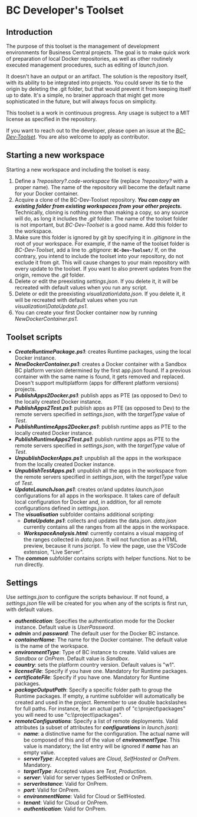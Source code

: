 # BC Developer's Toolset

## Introduction

The purpose of this toolset is the management of development environments for Business Central projects. The goal is to make quick work of preparation of local Docker repositories, as well as other routinely executed management procedures, such as editing of *launch.json*.

It doesn't have an output or an artifact. The solution is the repository itself, with its ability to be integrated into projects. You could sever its tie to the origin by deleting the .git folder, but that would prevent it from keeping itself up to date. It's a simple, no brainer approach that might get more sophisticated in the future, but will always focus on simplicity.

This toolset is a work in continuous progress. Any usage is subject to a MIT license as specified in the repository.

If you want to reach out to the developer, please open an issue at the *[BC-Dev-Toolset](https://github.com/dam-pav/BC-Dev-Toolset/issues)*. You are also welcome to apply as contributor.

## **Starting a new workspace**

Starting a new workspace and including the toolset is easy.

1. Define a *?repository?.code-workspace* file (replace *?repository?* with a proper name). The name of the repository will become the default name for your Docker container.
2. Acquire a clone of the BC-Dev-Toolset repository. ***You can copy an existing folder from existing workspaces from your other projects.*** Technically, cloning is nothing more than making a copy, so any source will do, as long it includes the *.git* folder. The name of the toolset folder is not important, but *BC-Dev-Toolset* is a good name. Add this folder to the workspace.
3. Make sure this folder is ignored by git by specifying it in *.gitignore* in the root of your workspace. For example, if the name of the toolset folder is *BC-Dev-Toolset*, add a line to *.gitignore*:
   **`BC-Dev-Toolset/`**
   If, on the contrary, you intend to include the toolset into your repository, do not exclude it from git. This will cause changes to your main repository with every update to the toolset. If you want to also prevent updates from the origin, remove the *.git* folder.
4. Delete or edit the preexisting *settings.json*. If you delete it, it will be recreated with default values when you run any script.
5. Delete or edit the preexisting *visualization\data.json*. If you delete it, it will be recreated with default values when you run *visualization\\DataUpdate.ps1*.
6. You can create your first Docker container now by running *NewDockerContainer.ps1*.

## Toolset scripts

* ***CreateRuntimePackage.ps1***: creates Runtime packages, using the local Docker instance.
* ***NewDockerContainer.ps1***: creates a Docker container with a Sandbox BC platform version determined by the first app.json found. If a previous container with the same name is found, it gets removed and replaced. Doesn't support multiplatform (apps for different platform versions) projects.
* ***PublishApps2Docker.ps1***: publish apps as PTE (as opposed to Dev) to the locally created Docker instance.
* ***PublishApps2Test.ps1***: publish apps as PTE (as opposed to Dev) to the remote servers specified in *settings.json*, with the *targetType* value of *Test*.
* ***PublishRuntimeApps2Docker.ps1***: publish *runtime* apps as PTE to the locally created Docker instance.
* ***PublishRuntimeApps2Test.ps1***: publish *runtime* apps as PTE to the remote servers specified in *settings.json*, with the *targetType* value of *Test*.
* ***UnpublishDockerApps.ps1***: unpublish all the apps in the workspace from the locally created Docker instance.
* ***UnpublishTestApps.ps1***: unpublish all the apps in the workspace from the remote servers specified in *settings.json*, with the *targetType* value of *Test*.
* ***UpdateLaunchJson.ps1***: creates or/and updates *launch.json* configurations for all apps in the workspace. It takes care of default local configuration for Docker and, in addition, for all remote configurations defined in *settings.json*.
* The ***visualisation*** subfolder contains additional scripting:
  * ***DataUpdate.ps1***: collects and updates the data.json. *data.json* currently contains all the ranges from all the apps in the workspace.
  * ***WorkspaceAnalysis.html***: currently contains a visual mapping of the ranges collected in *data.json*. It will not function as a HTML preview, because it runs jscript. To view the page, use the VSCode extension, "Live Server".
* The ***common*** subfolder contains scripts with helper functions. Not to be run directly.

## Settings

Use *settings.json* to configure the scripts behaviour. If not found, a *settings.json* file will be created for you when any of the scripts is first run, with default values.

* ***authentication***: Specifies the authentication mode for the Docker instance. Default value is *UserPassword*.
* ***admin*** and ***password***: The default user for the Docker BC instance.
* ***containerName***: The name for the Docker container. The default value is the name of the workspace.
* ***environmentType***: Type of BC instance to create. Valid values are *Sandbox* or *OnPrem*. Default value is *Sandbox*.
* ***country***: sets the platform country version. Default values is "w1".
* ***licenseFile***: Specify if you have one. Mandatory for Runtime packages.
* ***certificateFile***: Specify if you have one. Mandatory for Runtime packages.
* ***packageOutputPath***: Specify a specific folder path to group the Runtime packages. If empty, a runtime subfolder will automatically be created and used in the project. Remember to use double backslashes for full paths. For instance, for an actual path of "c:\\project\\packages" you will need to use "c:\\\\project\\\packages\".
* ***remoteConfigurations***: Specify a list of remote deployments. Valid attributes (a subset of attributes for ***configurations*** in *launch.json*):
  * ***name***: a distinctive name for the configuration. The actual name will be composed of this and of the value of ***environmentType***. This value is mandatory; the list entry will be ignored if ***name*** has an empty value.
  * ***serverType***: Accepted values are *Cloud*, *SelfHosted* or *OnPrem*. Mandatory.
  * ***targetType***: Accepted values are *Test*, *Production*.
  * ***server***: Valid for server types SelfHosted or OnPrem.
  * ***serverInstance***: Valid for OnPrem.
  * ***port***: Valid for OnPrem.
  * ***environmentName***: Valid for Cloud or SelfHosted.
  * ***tenant***: Valid for Cloud or OnPrem.
  * ***authentication***: Valid for OnPrem.
